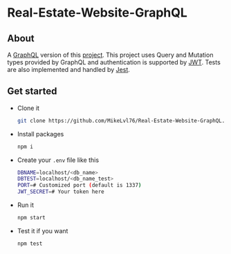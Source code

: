 # Real-Estate-Website-GraphQL

## About

A [GraphQL](https://graphql.org/) version of this [project](https://github.com/MikeLvl76/Real-Estate-Website). This project uses Query and Mutation types provided by GraphQL and authentication is supported by [JWT](https://jwt.io/). Tests are also implemented and handled by [Jest](https://jestjs.io/).

## Get started

- Clone it

    ```bash
    git clone https://github.com/MikeLvl76/Real-Estate-Website-GraphQL.git
    ```

- Install packages

    ```bash
    npm i
    ```

- Create your `.env` file like this

    ```bash
    DBNAME=localhost/<db_name>
    DBTEST=localhost/<db_name_test>
    PORT=# Customized port (default is 1337)
    JWT_SECRET=# Your token here
    ```

- Run it

    ```bash
    npm start
    ```

- Test it if you want

    ```bash
    npm test
    ```